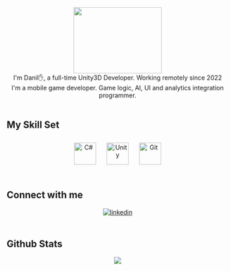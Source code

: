 <div align="center">
<img src="https://cdn.dribbble.com/users/1299339/screenshots/2972130/hello_world.gif" align="center" height="150" width="200" />
</div>  
  

<div align="center">I'm Danil✋, a full-time Unity3D Developer. Working remotely since 2022</div>  
  

<div align="center">I'm a mobile game developer. Game logic, AI, UI and analytics integration programmer.</div>  
  

<br/>  


## My Skill Set  
<div align="center">  
<a href="https://docs.microsoft.com/en-us/dotnet/csharp/" target="_blank"><img style="margin: 10px" src="https://profilinator.rishav.dev/skills-assets/csharp-original.svg" alt="C#" height="50" /></a>  
<a href="https://unity.com/" target="_blank"><img style="margin: 10px" src="https://profilinator.rishav.dev/skills-assets/unity.png" alt="Unity" height="50" /></a>  
<a href="https://github.com/" target="_blank"><img style="margin: 10px" src="https://profilinator.rishav.dev/skills-assets/git-scm-icon.svg" alt="Git" height="50" /></a>  
</div>

<br/>  


## Connect with me  
<div align="center">
<a href="https://linkedin.com/in/www.linkedin.com/in/danil-yamkovoi" target="_blank">
<img src=https://img.shields.io/badge/linkedin-%231E77B5.svg?&style=for-the-badge&logo=linkedin&logoColor=white alt=linkedin style="margin-bottom: 5px;" />
</a>  
</div>  
  

<br/>  


## Github Stats  
<div align="center"><img src="https://github-readme-stats.vercel.app/api?username=Baramlock&show_icons=true&count_private=true&hide_border=true" align="center" /></div>  
